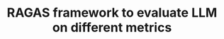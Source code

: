 ---
categories: [ai]
title: "RAGAS framework to evaluate LLM on different metrics"
external_link: "https://medium.com/@shivamarora1/stop-llm-hallucinations-get-accurate-answers-02550e947a81"
thumbnail: "/assets/images/posts/ragas.webp"
---